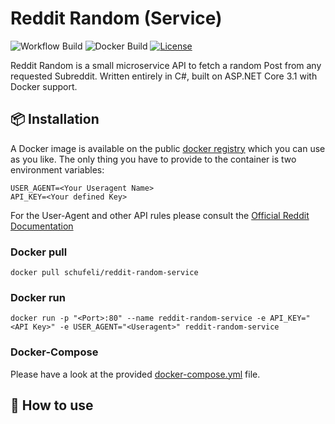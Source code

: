 # Reddit Random (Service)
![Workflow Build](https://img.shields.io/github/workflow/status/schufeli/reddit-random-service/dotnet/main)
![Docker Build](https://img.shields.io/docker/build/schufeli/reddit-random-service)
[![License](https://img.shields.io/github/license/Schufeli/reddit-random-service)](https://en.wikipedia.org/wiki/MIT_License)

Reddit Random is a small microservice API to fetch a random Post from any requested Subreddit. Written entirely in C#, built on ASP.NET Core 3.1 with Docker support.
## 📦 Installation
A Docker image is available on the public [docker registry](https://hub.docker.com/repository/docker/schufeli/reddit-random-service) which you can use as you like. The only thing you have to provide to the container is two environment variables:
```
USER_AGENT=<Your Useragent Name>
API_KEY=<Your defined Key>
```

For the User-Agent and other API rules please consult the [Official Reddit Documentation](https://github.com/reddit-archive/reddit/wiki/API)

### Docker pull
```
docker pull schufeli/reddit-random-service
```

### Docker run
```
docker run -p "<Port>:80" --name reddit-random-service -e API_KEY="<API Key>" -e USER_AGENT="<Useragent>" reddit-random-service
```
### Docker-Compose
Please have a look at the provided [docker-compose.yml]() file.

## 🚀 How to use


